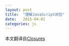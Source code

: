```yaml
---
layout: post
title:  "理解JavaScript闭包"
date:   2015-04-01
categories: js
---
```


本文翻译自[Closures](http://javascript.info/tutorial/closures)
